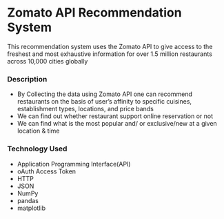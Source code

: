 # Zomato API Recommendation System
This recommendation system uses the Zomato API to give access to the freshest and most exhaustive information for over 1.5 million restaurants across 10,000 cities globally

### Description
* By Collecting the data using Zomato API one can recommend restaurants on the basis of user’s affinity to specific cuisines, establishment types, locations, and price bands
* We can find out whether restaurant support online reservation or not
* We can find what is the most popular and/ or exclusive/new at a given location & time

### Technology Used
* Application Programming Interface(API)
* oAuth Access Token
* HTTP
* JSON
* NumPy
* pandas
* matplotlib
